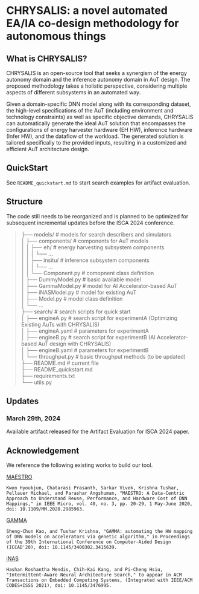 # CHRYSALIS: a novel automated EA/IA co-design methodology for autonomous things

## What is CHRYSALIS?

CHRYSALIS is an open-source tool that seeks a synergism of the energy autonomy domain and the inference autonomy domain in AuT design. The proposed methodology takes a holistic perspective, considering multiple aspects of different subsystems in an automated way.

Given a domain-specific DNN model along with its corresponding dataset, the high-level specifications of the AuT (including environment and technology constraints) as well as specific
objective demands, CHRYSALIS can automatically generate the ideal AuT solution that encompasses the configurations of energy harvester hardware (EH HW), inference hardware (Infer HW), and the dataflow of the workload. The generated solution is tailored specifically to the provided inputs, resulting in a customized and efficient AuT architecture design.

## QuickStart

See `README_quickstart.md` to start search examples for artifact evaluation.

## Structure

The code still needs to be reorganized and is planned to be optimized for subsequent incremental updates before the ISCA 2024 conference.

>├── models/ # models for search describers and simulators    
│   ├── components/ # components for AuT models   
│   │   ├── eh/ # energy harvesting subsystem components  
│   │   │   └── ...  
│   │   ├── insitu/ # inference subsystem components  
│   │   │   └── ...  
│   │   └── Component.py # comopnent class definition  
│   ├── DummyModel.py # basic available model   
│   ├── GammaModel.py # model for AI Accelerator-based AuT  
│   ├── iNASModel.py # model for existing AuT  
│   ├── Model.py # model class definition  
│   └── ...  
├── search/  # search scripts for quick start  
│   ├── engineA.py # search script for experimentA (Optimizing Existing AuTs with CHRYSALIS)  
│   ├── engineA.yaml # parameters for experimentA  
│   ├── engineB.py # search script for experimentB (AI Accelerator-based AuT design with CHRYSALIS)  
│   ├── engineB.yaml # parameters for experimentB  
│   └── throughput.py # basic throughput methods (to be updated)  
├── README.md  # current file  
├── README_quickstart.md  
├── requirements.txt  
└── utils.py  

## Updates

### March 29th, 2024

Available artifact released for the Artifact Evaluation for ISCA 2024 paper.

## Acknowledgement

We reference the following existing works to build our tool.

[MAESTRO](https://github.com/maestro-project/maestro)

`Kwon Hyoukjun, Chatarasi Prasanth, Sarkar Vivek, Krishna Tushar, Pellauer Michael, and Parashar Angshuman, "MAESTRO: A Data-Centric Approach to Understand Reuse, Performance, and Hardware Cost of DNN Mappings," in IEEE Micro, vol. 40, no. 3, pp. 20-29, 1 May-June 2020, doi: 10.1109/MM.2020.2985963.`

[GAMMA](https://github.com/maestro-project/gamma)

`Sheng-Chun Kao, and Tushar Krishna, "GAMMA: automating the HW mapping of DNN models on accelerators via genetic algorithm," in Proceedings of the 39th International Conference on Computer-Aided Design (ICCAD'20), doi: 10.1145/3400302.3415639.`

[iNAS](https://github.com/EMCLab-Sinica/Intermittent-aware-NAS)

`Hashan Roshantha Mendis, Chih-Kai Kang, and Pi-Cheng Hsiu, "Intermittent-Aware Neural Architecture Search," to appear in ACM Transactions on Embedded Computing Systems, (Integrated with IEEE/ACM CODES+ISSS 2021), doi: 10.1145/3476995.`
